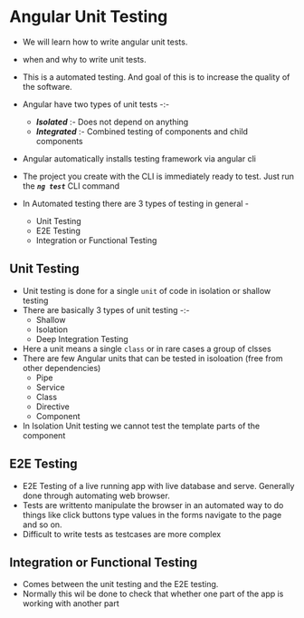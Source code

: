 # Angular Unit Testing
- We will learn how to write angular unit tests.
- when and why to write unit tests.
- This is a automated testing. And goal of this is to increase the quality of the software.

- Angular have two types of unit tests -:-
    - ***Isolated*** :- Does not depend on anything
    - ***Integrated*** :- Combined testing of components and child components
- Angular automatically installs testing framework via angular cli
- The project you create with the CLI is immediately ready to test. Just run the ***`ng test`*** CLI command

- In Automated testing there are 3 types of testing in general -
    - Unit Testing
    - E2E Testing
    - Integration or  Functional Testing 

## Unit Testing
- Unit testing is done for a single `unit` of code in isolation or shallow testing
- There are basically 3 types of unit testing -:-
    - Shallow
    - Isolation
    - Deep Integration Testing
- Here a unit means a single `class` or in rare cases a group of clsses
- There are few Angular units that can be tested in isoloation (free from other dependencies)
    - Pipe
    - Service
    - Class
    - Directive
    - Component
- In Isolation Unit testing we cannot test the template parts of the component 

## E2E Testing
- E2E Testing of a live running app with live database and  serve. Generally done through automating web browser.
- Tests are writtento manipulate the browser in an automated way to do things like click buttons type values in the forms navigate to the page and so on.
- Difficult to write tests as testcases are more complex

## Integration or  Functional Testing 
- Comes between the unit testing and the E2E testing.
- Normally this wil be done to check that whether one part of the app is working with another part